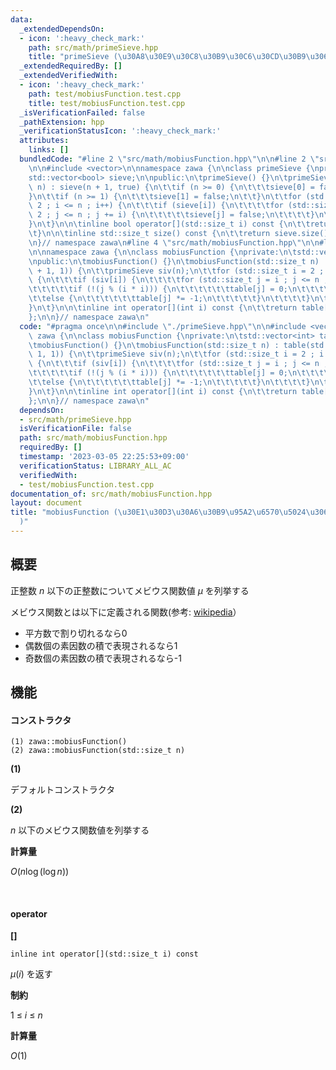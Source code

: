 ```yaml
---
data:
  _extendedDependsOn:
  - icon: ':heavy_check_mark:'
    path: src/math/primeSieve.hpp
    title: "primeSieve (\u30A8\u30E9\u30C8\u30B9\u30C6\u30CD\u30B9\u306E\u7BE9\uFF09"
  _extendedRequiredBy: []
  _extendedVerifiedWith:
  - icon: ':heavy_check_mark:'
    path: test/mobiusFunction.test.cpp
    title: test/mobiusFunction.test.cpp
  _isVerificationFailed: false
  _pathExtension: hpp
  _verificationStatusIcon: ':heavy_check_mark:'
  attributes:
    links: []
  bundledCode: "#line 2 \"src/math/mobiusFunction.hpp\"\n\n#line 2 \"src/math/primeSieve.hpp\"\
    \n\n#include <vector>\n\nnamespace zawa {\n\nclass primeSieve {\nprivate:\n\t\
    std::vector<bool> sieve;\n\npublic:\n\tprimeSieve() {}\n\tprimeSieve(std::size_t\
    \ n) : sieve(n + 1, true) {\n\t\tif (n >= 0) {\n\t\t\tsieve[0] = false;\n\t\t\
    }\n\t\tif (n >= 1) {\n\t\t\tsieve[1] = false;\n\t\t}\n\t\tfor (std::size_t i =\
    \ 2 ; i <= n ; i++) {\n\t\t\tif (sieve[i]) {\n\t\t\t\tfor (std::size_t j = i *\
    \ 2 ; j <= n ; j += i) {\n\t\t\t\t\tsieve[j] = false;\n\t\t\t\t}\n\t\t\t}\n\t\t\
    }\n\t}\n\n\tinline bool operator[](std::size_t i) const {\n\t\treturn sieve[i];\n\
    \t}\n\n\tinline std::size_t size() const {\n\t\treturn sieve.size();\n\t}\n};\n\
    \n}// namespace zawa\n#line 4 \"src/math/mobiusFunction.hpp\"\n\n#line 6 \"src/math/mobiusFunction.hpp\"\
    \n\nnamespace zawa {\n\nclass mobiusFunction {\nprivate:\n\tstd::vector<int> table;\n\
    \npublic:\n\tmobiusFunction() {}\n\tmobiusFunction(std::size_t n) : table(std::vector(n\
    \ + 1, 1)) {\n\t\tprimeSieve siv(n);\n\t\tfor (std::size_t i = 2 ; i <= n ; i++)\
    \ {\n\t\t\tif (siv[i]) {\n\t\t\t\tfor (std::size_t j = i ; j <= n ; j += i) {\n\
    \t\t\t\t\tif (!(j % (i * i))) {\n\t\t\t\t\t\ttable[j] = 0;\n\t\t\t\t\t}\n\t\t\t\
    \t\telse {\n\t\t\t\t\t\ttable[j] *= -1;\n\t\t\t\t\t}\n\t\t\t\t}\n\t\t\t}\n\t\t\
    }\n\t}\n\n\tinline int operator[](int i) const {\n\t\treturn table[i];\n\t}\n\
    };\n\n}// namespace zawa\n"
  code: "#pragma once\n\n#include \"./primeSieve.hpp\"\n\n#include <vector>\n\nnamespace\
    \ zawa {\n\nclass mobiusFunction {\nprivate:\n\tstd::vector<int> table;\n\npublic:\n\
    \tmobiusFunction() {}\n\tmobiusFunction(std::size_t n) : table(std::vector(n +\
    \ 1, 1)) {\n\t\tprimeSieve siv(n);\n\t\tfor (std::size_t i = 2 ; i <= n ; i++)\
    \ {\n\t\t\tif (siv[i]) {\n\t\t\t\tfor (std::size_t j = i ; j <= n ; j += i) {\n\
    \t\t\t\t\tif (!(j % (i * i))) {\n\t\t\t\t\t\ttable[j] = 0;\n\t\t\t\t\t}\n\t\t\t\
    \t\telse {\n\t\t\t\t\t\ttable[j] *= -1;\n\t\t\t\t\t}\n\t\t\t\t}\n\t\t\t}\n\t\t\
    }\n\t}\n\n\tinline int operator[](int i) const {\n\t\treturn table[i];\n\t}\n\
    };\n\n}// namespace zawa\n"
  dependsOn:
  - src/math/primeSieve.hpp
  isVerificationFile: false
  path: src/math/mobiusFunction.hpp
  requiredBy: []
  timestamp: '2023-03-05 22:25:53+09:00'
  verificationStatus: LIBRARY_ALL_AC
  verifiedWith:
  - test/mobiusFunction.test.cpp
documentation_of: src/math/mobiusFunction.hpp
layout: document
title: "mobiusFunction (\u30E1\u30D3\u30A6\u30B9\u95A2\u6570\u5024\u306E\u5217\u6319\
  )"
---
```


## 概要

正整数 $n$ 以下の正整数についてメビウス関数値 $\mu$ を列挙する

メビウス関数とは以下に定義される関数(参考: [wikipedia](https://ja.wikipedia.org/wiki/%E3%83%A1%E3%83%93%E3%82%A6%E3%82%B9%E9%96%A2%E6%95%B0)）

- 平方数で割り切れるなら0
- 偶数個の素因数の積で表現されるなら1
- 奇数個の素因数の積で表現されるなら-1

## 機能

#### コンストラクタ

```
(1) zawa::mobiusFunction()
(2) zawa::mobiusFunction(std::size_t n)
```

**(1)**

デフォルトコンストラクタ

**(2)**

$n$ 以下のメビウス関数値を列挙する

**計算量**

$O(n\log (\log n))$

<br />

#### operator

**[]**

```
inline int operator[](std::size_t i) const
```

$\mu(i)$ を返す

**制約**

$1\ \le\ i\ \le\ n$

**計算量**

$O(1)$
